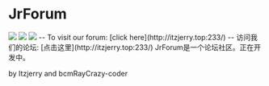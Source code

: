 # JrForum
<img src="https://img.shields.io/badge/Status-dev-yellow">
<img src="https://img.shields.io/badge/Version-1.1.6-blue">
<img src="https://img.shields.io/badge/Node_Version-14.15.3-blue?style=flat&logo=Node.js">
--
To visit our forum: [click here](http://itzjerry.top:233/)
--
访问我们的论坛: [点击这里](http://itzjerry.top:233/)
JrForum是一个论坛社区。正在开发中。  

by
Itzjerry and bcmRayCrazy-coder  